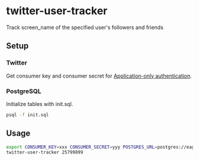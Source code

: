 # twitter-user-tracker
Track screen_name of the specified user's followers and friends

## Setup
### Twitter
Get consumer key and consumer secret for [Application-only authentication](https://dev.twitter.com/oauth/application-only).

### PostgreSQL
Initialize tables with init.sql.

```sh
psql -f init.sql
```

## Usage
```sh
export CONSUMER_KEY=xxx CONSUMER_SECRET=yyy POSTGRES_URL=postgres://eagletmt@localhost
twitter-user-tracker 25799899
```
